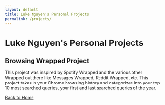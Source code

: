 ```yaml
---
layout: default
title: Luke Nguyen's Personal Projects
permalink: /projects/
---
```


<html lang = "en">
    <head>
        <meta charset="UTF-8">
        <meta name="viewport" content="width=device-width, initial-scale=1.0">
    </head>
    <body>
        <h1> Luke Nguyen's Personal Projects </h1>
        <h2> Browsing Wrapped Project </h2>
    <p> This project was inspired by Spotify Wrapped and the various other Wrapped out there like Messages Wrapped, Reddit Wrapped, etc. This project takes in your Chrome browsing history and categorizes into your top 10 most searched queries, your first and last searched queries of the year.
    </p>
    </body>
<a href="/" class="button-link"> Back to Home</a>
</html>
